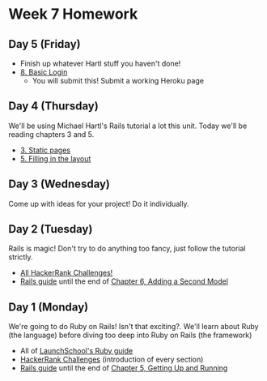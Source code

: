 # Week 7 Homework

## Day 5 (Friday)

- Finish up whatever Hartl stuff you haven't done!
- [8. Basic Login](https://www.railstutorial.org/book/basic_login)
  - You will submit this! Submit a working Heroku page

## Day 4 (Thursday)

We'll be using Michael Hartl's Rails tutorial a lot this unit. Today we'll be reading chapters 3 and 5.

* [3. Static pages](https://www.railstutorial.org/book/static_pages)
* [5. Filling in the layout](https://www.railstutorial.org/book/filling_in_the_layout)

## Day 3 (Wednesday)

Come up with ideas for your project! Do it individually.

## Day 2 (Tuesday)

Rails is magic! Don't try to do anything too fancy, just follow the tutorial strictly.

- [All HackerRank Challenges!](https://www.hackerrank.com/domains/ruby/ruby-tutorials/)
- [Rails guide](http://guides.rubyonrails.org/getting_started.html) until the end of [Chapter 6, Adding a Second Model](http://guides.rubyonrails.org/getting_started.html#adding-a-second-model)

## Day 1 (Monday)

We're going to do Ruby on Rails! Isn't that exciting?. We'll learn about Ruby (the language) before diving too deep into Ruby on Rails (the framework)
- All of [LaunchSchool's Ruby guide](https://launchschool.com/books/ruby/read/introduction)
- [HackerRank Challenges](https://www.hackerrank.com/domains/ruby/ruby-tutorials/) (introduction of every section)
- [Rails guide](http://guides.rubyonrails.org/getting_started.html) until the end of [Chapter 5, Getting Up and Running](http://guides.rubyonrails.org/getting_started.html#getting-up-and-running)
